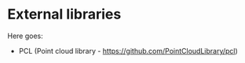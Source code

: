 External libraries
==================

Here goes:

* PCL (Point cloud library - https://github.com/PointCloudLibrary/pcl)